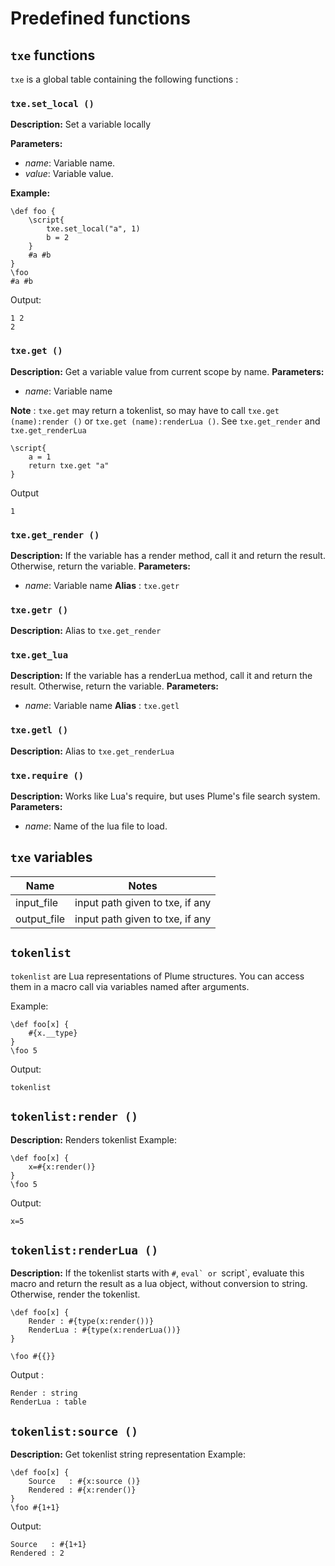 # Predefined functions


## `txe` functions

`txe` is a global table containing the following functions :

### `txe.set_local ()`

**Description:** Set a variable locally

**Parameters:**
- _name_: Variable name.
- _value_: Variable value.

**Example:**

```txe
\def foo {
    \script{
        txe.set_local("a", 1)
        b = 2
    }
    #a #b
}
\foo
#a #b
```
Output:
```
1 2
2
```

### `txe.get ()`

**Description:** Get a variable value from current scope by name.
**Parameters:**
- _name_: Variable name

**Note** : `txe.get` may return a tokenlist, so may have to call `txe.get (name):render ()` or `txe.get (name):renderLua ()`. See `txe.get_render` and `txe.get_renderLua`

```txe
\script{
    a = 1
    return txe.get "a"
}
```
Output
```
1
```

### `txe.get_render ()`
**Description:** If the variable has a render method, call it and return the result. Otherwise, return the variable.
**Parameters:**
- _name_: Variable name
**Alias** : `txe.getr`

### `txe.getr ()`
**Description:** Alias to `txe.get_render`

### `txe.get_lua`
**Description:** If the variable has a renderLua method, call it and return the result. Otherwise, return the variable.
**Parameters:**
- _name_: Variable name
**Alias** : `txe.getl`

### `txe.getl ()`
**Description:** Alias to `txe.get_renderLua`

### `txe.require ()`

**Description:**  Works like Lua's require, but uses Plume's file search system.
**Parameters:**
- _name_: Name of the lua file to load.

## `txe` variables

| Name                   |  Notes |
| ---------------------  | ----------- |
| input_file             | input path given to txe, if any |
| output_file            | input path given to txe, if any |

## `tokenlist`


`tokenlist` are Lua representations of Plume structures. You can access them in a macro call via variables named after arguments.

Example:
```txe
\def foo[x] {
    #{x.__type}
}
\foo 5
```
Output:
```
tokenlist
```

## `tokenlist:render ()`

**Description:**  Renders tokenlist
Example:
```txe
\def foo[x] {
    x=#{x:render()}
}
\foo 5
```
Output:
```
x=5
```

## `tokenlist:renderLua ()`

**Description:** If the tokenlist starts with `#`, ``eval` or ``script`, evaluate this macro and return the result as a lua object, without conversion to string.
Otherwise, render the tokenlist.

```txe
\def foo[x] {
    Render : #{type(x:render())}
    RenderLua : #{type(x:renderLua())}
}

\foo #{{}}
```
Output :
```
Render : string
RenderLua : table
```

## `tokenlist:source ()`

**Description:** Get tokenlist string representation
Example:
```txe
\def foo[x] {
    Source   : #{x:source ()}
    Rendered : #{x:render()}
}
\foo #{1+1}
```
Output:
```
Source   : #{1+1}
Rendered : 2
```